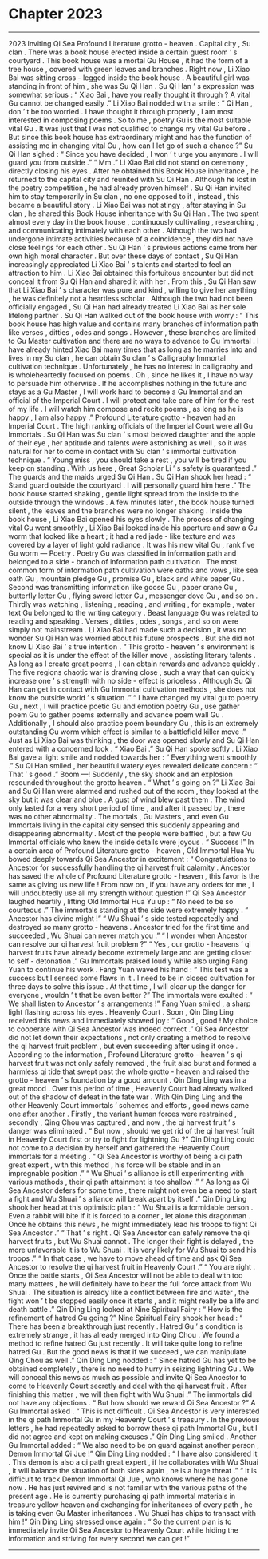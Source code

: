
# Chapter 2023


---

2023 Inviting Qi Sea Profound Literature grotto - heaven .
Capital city , Su clan .
There was a book house erected inside a certain guest room ’ s courtyard .
This book house was a mortal Gu House , it had the form of a tree house , covered with green leaves and branches .
Right now , Li Xiao Bai was sitting cross - legged inside the book house .
A beautiful girl was standing in front of him , she was Su Qi Han . Su Qi Han ’ s expression was somewhat serious : “ Xiao Bai , have you really thought it through ? A vital Gu cannot be changed easily .”
Li Xiao Bai nodded with a smile : “ Qi Han , don ’ t be too worried . I have thought it through properly , I am most interested in composing poems . So to me , poetry Gu is the most suitable vital Gu . It was just that I was not qualified to change my vital Gu before . But since this book house has extraordinary might and has the function of assisting me in changing vital Gu , how can I let go of such a chance ?”
Su Qi Han sighed : “ Since you have decided , I won ’ t urge you anymore . I will guard you from outside .”
“ Mm .” Li Xiao Bai did not stand on ceremony , directly closing his eyes .
After he obtained this Book House inheritance , he returned to the capital city and reunited with Su Qi Han . Although he lost in the poetry competition , he had already proven himself . Su Qi Han invited him to stay temporarily in Su clan , no one opposed to it , instead , this became a beautiful story .
Li Xiao Bai was not stingy , after staying in Su clan , he shared this Book House inheritance with Su Qi Han . The two spent almost every day in the book house , continuously cultivating , researching , and communicating intimately with each other .
Although the two had undergone intimate activities because of a coincidence , they did not have close feelings for each other . Su Qi Han ’ s previous actions came from her own high moral character .
But over these days of contact , Su Qi Han increasingly appreciated Li Xiao Bai ’ s talents and started to feel an attraction to him .
Li Xiao Bai obtained this fortuitous encounter but did not conceal it from Su Qi Han and shared it with her . From this , Su Qi Han saw that Li Xiao Bai ’ s character was pure and kind , willing to give her anything , he was definitely not a heartless scholar .
Although the two had not been officially engaged , Su Qi Han had already treated Li Xiao Bai as her sole lifelong partner .
Su Qi Han walked out of the book house with worry : “ This book house has high value and contains many branches of information path like verses , ditties , odes and songs . However , these branches are limited to Gu Master cultivation and there are no ways to advance to Gu Immortal . I have already hinted Xiao Bai many times that as long as he marries into and lives in my Su clan , he can obtain Su clan ’ s Calligraphy Immortal cultivation technique . Unfortunately , he has no interest in calligraphy and is wholeheartedly focused on poems . Oh , since he likes it , I have no way to persuade him otherwise . If he accomplishes nothing in the future and stays as a Gu Master , I will work hard to become a Gu Immortal and an official of the Imperial Court . I will protect and take care of him for the rest of my life . I will watch him compose and recite poems , as long as he is happy , I am also happy .”
Profound Literature grotto - heaven had an Imperial Court .
The high ranking officials of the Imperial Court were all Gu Immortals . Su Qi Han was Su clan ’ s most beloved daughter and the apple of their eye , her aptitude and talents were astonishing as well , so it was natural for her to come in contact with Su clan ’ s immortal cultivation technique .
“ Young miss , you should take a rest , you will be tired if you keep on standing . With us here , Great Scholar Li ’ s safety is guaranteed .” The guards and the maids urged Su Qi Han .
Su Qi Han shook her head : “ Stand guard outside the courtyard . I will personally guard him here .”
The book house started shaking , gentle light spread from the inside to the outside through the windows .
A few minutes later , the book house turned silent , the leaves and the branches were no longer shaking .
Inside the book house , Li Xiao Bai opened his eyes slowly .
The process of changing vital Gu went smoothly , Li Xiao Bai looked inside his aperture and saw a Gu worm that looked like a heart ; it had a red jade - like texture and was covered by a layer of light gold radiance .
It was his new vital Gu , rank five Gu worm — Poetry .
Poetry Gu was classified in information path and belonged to a side - branch of information path cultivation . The most common form of information path cultivation were oaths and vows , like sea oath Gu , mountain pledge Gu , promise Gu , black and white paper Gu . Second was transmitting information like goose Gu , paper crane Gu , butterfly letter Gu , flying sword letter Gu , messenger dove Gu , and so on . Thirdly was watching , listening , reading , and writing , for example , water text Gu belonged to the writing category . Beast language Gu was related to reading and speaking .
Verses , ditties , odes , songs , and so on were simply not mainstream .
Li Xiao Bai had made such a decision , it was no wonder Su Qi Han was worried about his future prospects .
But she did not know Li Xiao Bai ’ s true intention .
“ This grotto - heaven ’ s environment is special as it is under the effect of the killer move , assisting literary talents . As long as I create great poems , I can obtain rewards and advance quickly . The five regions chaotic war is drawing close , such a way that can quickly increase one ’ s strength with no side - effect is priceless . Although Su Qi Han can get in contact with Gu Immortal cultivation methods , she does not know the outside world ’ s situation .”
“ I have changed my vital gu to poetry Gu , next , I will practice poetic Gu and emotion poetry Gu , use gather poem Gu to gather poems externally and advance poem wall Gu . Additionally , I should also practice poem boundary Gu , this is an extremely outstanding Gu worm which effect is similar to a battlefield killer move .”
Just as Li Xiao Bai was thinking , the door was opened slowly and Su Qi Han entered with a concerned look .
“ Xiao Bai .” Su Qi Han spoke softly .
Li Xiao Bai gave a light smile and nodded towards her : “ Everything went smoothly .”
Su Qi Han smiled , her beautiful watery eyes revealed delicate concern : “ That ’ s good .”
Boom —!
Suddenly , the sky shook and an explosion resounded throughout the grotto heaven .
“ What ’ s going on ?” Li Xiao Bai and Su Qi Han were alarmed and rushed out of the room , they looked at the sky but it was clear and blue . A gust of wind blew past them .
The wind only lasted for a very short period of time , and after it passed by , there was no other abnormality .
The mortals , Gu Masters , and even Gu Immortals living in the capital city sensed this suddenly appearing and disappearing abnormality . Most of the people were baffled , but a few Gu Immortal officials who knew the inside details were joyous .
“ Success !” In a certain area of Profound Literature grotto - heaven , Old Immortal Hua Yu bowed deeply towards Qi Sea Ancestor in excitement : “ Congratulations to Ancestor for successfully handling the qi harvest fruit calamity . Ancestor has saved the whole of Profound Literature grotto - heaven , this favor is the same as giving us new life ! From now on , if you have any orders for me , I will undoubtedly use all my strength without question !”
Qi Sea Ancestor laughed heartily , lifting Old Immortal Hua Yu up : “ No need to be so courteous .”
The immortals standing at the side were extremely happy .
“ Ancestor has divine might !”
“ Wu Shuai ’ s side tested repeatedly and destroyed so many grotto - heavens . Ancestor tried for the first time and succeeded , Wu Shuai can never match you .”
“ I wonder when Ancestor can resolve our qi harvest fruit problem ?”
“ Yes , our grotto - heavens ’ qi harvest fruits have already become extremely large and are getting closer to self - detonation .”
Gu Immortals praised loudly while also urging Fang Yuan to continue his work .
Fang Yuan waved his hand : “ This test was a success but I sensed some flaws in it . I need to be in closed cultivation for three days to solve this issue . At that time , I will clear up the danger for everyone , wouldn ’ t that be even better ?”
The immortals were exulted : “ We shall listen to Ancestor ’ s arrangements !”
Fang Yuan smiled , a sharp light flashing across his eyes .
Heavenly Court .
Soon , Qin Ding Ling received this news and immediately showed joy : “ Good , good ! My choice to cooperate with Qi Sea Ancestor was indeed correct .”
Qi Sea Ancestor did not let down their expectations , not only creating a method to resolve the qi harvest fruit problem , but even succeeding after using it once . According to the information , Profound Literature grotto - heaven ’ s qi harvest fruit was not only safely removed , the fruit also burst and formed a harmless qi tide that swept past the whole grotto - heaven and raised the grotto - heaven ’ s foundation by a good amount .
Qin Ding Ling was in a great mood .
Over this period of time , Heavenly Court had already walked out of the shadow of defeat in the fate war . With Qin Ding Ling and the other Heavenly Court immortals ’ schemes and efforts , good news came one after another .
Firstly , the variant human forces were restrained , secondly , Qing Chou was captured , and now , the qi harvest fruit ’ s danger was eliminated .
“ But now , should we get rid of the qi harvest fruit in Heavenly Court first or try to fight for lightning Gu ?”
Qin Ding Ling could not come to a decision by herself and gathered the Heavenly Court immortals for a meeting .
“ Qi Sea Ancestor is worthy of being a qi path great expert , with this method , his force will be stable and in an impregnable position .”
“ Wu Shuai ’ s alliance is still experimenting with various methods , their qi path attainment is too shallow .”
“ As long as Qi Sea Ancestor defers for some time , there might not even be a need to start a fight and Wu Shuai ’ s alliance will break apart by itself .”
Qin Ding Ling shook her head at this optimistic plan : “ Wu Shuai is a formidable person . Even a rabbit will bite if it is forced to a corner , let alone this dragonman . Once he obtains this news , he might immediately lead his troops to fight Qi Sea Ancestor .”
“ That ’ s right . Qi Sea Ancestor can safely remove the qi harvest fruits , but Wu Shuai cannot . The longer their fight is delayed , the more unfavorable it is to Wu Shuai . It is very likely for Wu Shuai to send his troops .”
“ In that case , we have to move ahead of time and ask Qi Sea Ancestor to resolve the qi harvest fruit in Heavenly Court .”
“ You are right . Once the battle starts , Qi Sea Ancestor will not be able to deal with too many matters , he will definitely have to bear the full force attack from Wu Shuai . The situation is already like a conflict between fire and water , the fight won ’ t be stopped easily once it starts , and it might really be a life and death battle .”
Qin Ding Ling looked at Nine Spiritual Fairy : “ How is the refinement of hatred Gu going ?”
Nine Spiritual Fairy shook her head : “ There has been a breakthrough just recently . Hatred Gu ’ s condition is extremely strange , it has already merged into Qing Chou . We found a method to refine hatred Gu just recently . It will take quite long to refine hatred Gu . But the good news is that if we succeed , we can manipulate Qing Chou as well .”
Qin Ding Ling nodded : “ Since hatred Gu has yet to be obtained completely , there is no need to hurry in seizing lightning Gu . We will conceal this news as much as possible and invite Qi Sea Ancestor to come to Heavenly Court secretly and deal with the qi harvest fruit . After finishing this matter , we will then fight with Wu Shuai .”
The immortals did not have any objections .
“ But how should we reward Qi Sea Ancestor ?” A Gu Immortal asked .
“ This is not difficult . Qi Sea Ancestor is very interested in the qi path Immortal Gu in my Heavenly Court ’ s treasury . In the previous letters , he had repeatedly asked to borrow these qi path Immortal Gu , but I did not agree and kept on making excuses .” Qin Ding Ling smiled .
Another Gu Immortal added : “ We also need to be on guard against another person , Demon Immortal Qi Jue !”
Qin Ding Ling nodded : “ I have also considered it . This demon is also a qi path great expert , if he collaborates with Wu Shuai , it will balance the situation of both sides again , he is a huge threat .”
“ It is difficult to track Demon Immortal Qi Jue , who knows where he has gone now . He has just revived and is not familiar with the various paths of the present age . He is currently purchasing qi path immortal materials in treasure yellow heaven and exchanging for inheritances of every path , he is taking even Gu Master inheritances . Wu Shuai has chips to transact with him !”
Qin Ding Ling stressed once again : “ So the current plan is to immediately invite Qi Sea Ancestor to Heavenly Court while hiding the information and striving for every second we can get !”

---


